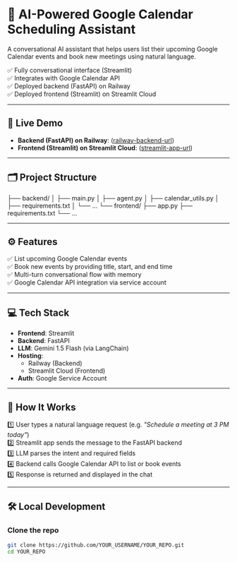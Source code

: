 # 📅 AI-Powered Google Calendar Scheduling Assistant

A conversational AI assistant that helps users list their upcoming Google Calendar events and book new meetings using natural language.

✅ Fully conversational interface (Streamlit)  
✅ Integrates with Google Calendar API  
✅ Deployed backend (FastAPI) on Railway  
✅ Deployed frontend (Streamlit) on Streamlit Cloud

---

## 🚀 Live Demo

- **Backend (FastAPI) on Railway**: ([railway-backend-url](https://calendarassistant-production.up.railway.app/))
- **Frontend (Streamlit) on Streamlit Cloud**: ([streamlit-app-url](https://calendarassistant-mwlg8xyxx6mhuu8o8btrst.streamlit.app/))

---

## 🗂️ Project Structure
├── backend/
│ ├── main.py
│ ├── agent.py
│ ├── calendar_utils.py
│ ├── requirements.txt
│ └── ...
└── frontend/
├── app.py
├── requirements.txt
└── ...


---

## ⚙️ Features

✅ List upcoming Google Calendar events  
✅ Book new events by providing title, start, and end time  
✅ Multi-turn conversational flow with memory  
✅ Google Calendar API integration via service account  

---

## 💻 Tech Stack

- **Frontend**: Streamlit
- **Backend**: FastAPI
- **LLM**: Gemini 1.5 Flash (via LangChain)
- **Hosting**:
  - Railway (Backend)
  - Streamlit Cloud (Frontend)
- **Auth**: Google Service Account

---

## 🎯 How It Works

1️⃣ User types a natural language request (e.g. *"Schedule a meeting at 3 PM today"*)  
2️⃣ Streamlit app sends the message to the FastAPI backend  
3️⃣ LLM parses the intent and required fields  
4️⃣ Backend calls Google Calendar API to list or book events  
5️⃣ Response is returned and displayed in the chat  

---

## 🛠️ Local Development

### Clone the repo

```bash
git clone https://github.com/YOUR_USERNAME/YOUR_REPO.git
cd YOUR_REPO
